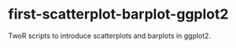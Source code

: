 # first-scatterplot-barplot-ggplot2
TwoR scripts to introduce scatterplots and barplots in ggplot2.
